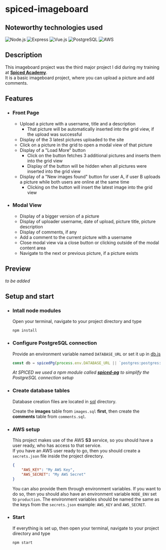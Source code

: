 # **spiced-imageboard**
## **Noteworthy technologies used**
![Node.js](https://img.shields.io/badge/Node.js-339933?style=for-the-badge&logo=nodedotjs&logoColor=white)
![Express](https://img.shields.io/badge/Express.js-000000?style=for-the-badge&logo=express&logoColor=white)
![Vue.js](https://img.shields.io/badge/Vue.js-35495E?style=for-the-badge&logo=vuedotjs&logoColor=4FC08D)
![PostgreSQL](https://img.shields.io/badge/PostgreSQL-316192?style=for-the-badge&logo=postgresql&logoColor=white)
![AWS](https://img.shields.io/badge/Amazon_AWS-FF9900?style=for-the-badge&logo=amazonaws&logoColor=white)

## **Description**
This imageboard project was the third major project I did during my training at **[Spiced Academy](https://www.spiced-academy.com/)**.  
It is a basic imageboard project, where you can upload a picture and add comments.

## **Features**
- ### **Front Page**
    - Upload a picture with a username, title and a description
        - That picture will be automatically inserted into the grid view, if the upload was successful
    - Display of the 3 latest pictures uploaded to the site
    - Click on a picture in the grid to open a modal view of that picture
    - Display of a "Load More" button
        - Click on the button fetches 3 additional pictures and inserts them into the grid view
        - Display of the button will be hidden when all pictures were inserted into the grid view
    - Display of a "New images found" button for user A, if user B uploads a picture while both users are online at the same time
        - Clicking on the button will insert the latest image into the grid view
- ### **Modal View**
    - Display of a bigger version of a picture
    - Display of uploader username, date of upload, picture title, picture description
    - Display of comments, if any
    - Add a comment to the current picture with a username
    - Close modal view via a close button or clicking outside of the modal content area
    - Navigate to the next or previous picture, if a picture exists
   

## **Preview**
*to be added*

## **Setup and start**
- ### **Intall node modules**
    Open your terminal, navigate to your project directory and type
    ````console
    npm install
    ````
- ### **Configure PostgreSQL connection**
    Provide an environment variable named `DATABASE_URL` or set it up in [db.js](db.js)
    ````js
    const db = spicedPg(process.env.DATABASE_URL || `postgres:postgres:postgres@localhost:5432/imageboard`);
    ````
    *At SPICED we used a npm module called **[spiced-pg](https://www.npmjs.com/package/spiced-pg)** to simplify the PostgreSQL connection setup*
- ### **Create database tables**
    Database creation files are located in [sql](sql/) directory.  

    Create the **images** table from `images.sql` **first**, then create the **comments** table from `comments.sql`.
- ### **AWS setup**
    This project makes use of the AWS **S3** service, so you should have a user ready, who has access to that service.  
    If you have an AWS user ready to go, then you should create a `secrets.json` file inside the project directory.
    ````json
    {
        "AWS_KEY": "My AWS Key",
        "AWS_SECRET": "My AWS Secret"
    }
    ````
    You can also provide them through environment variables. If you want to do so, then you should also have an environment variable `NODE_ENV` set to `production`.
    The environment variables should be named the same as the keys from the `secrets.json` example: `AWS_KEY` and `AWS_SECRET`.

- ### **Start**
    If everything is set up, then open your terminal, navigate to your project directory and type
    ````console
    npm start
    ````
